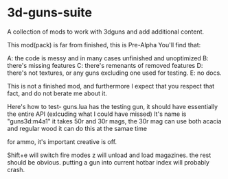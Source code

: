 
# 3d-guns-suite
A collection of mods to work with 3dguns and add additional content.

This mod(pack) is far from finished, this is Pre-Alpha
You'll find that:

A: the code is messy and in many cases unfinished and unoptimized
B: there's missing features
C: there's remenants of removed features
D: there's not textures, or any guns excluding one used for testing.
E: no docs.

This is not a finished mod, and furthermore I expect that you respect that fact, and do not berate me about it.

Here's how to test-
guns.lua has the testing gun, it should have essentially the entire API (exlcuding what I could have missed)
It's name is "guns3d:m4a1"
it takes 50r and 30r mags,
the 30r mag can use both acacia and regular wood
it can do this at the samae time

for ammo, it's important creative is off.

Shift+e will switch fire modes
z will unload and load magazines.
the rest should be obvious.
putting a gun into current hotbar index will probably crash.